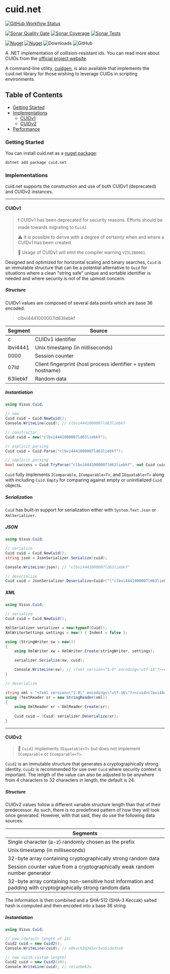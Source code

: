# cuid.net

[![GitHub Workflow Status](https://img.shields.io/github/actions/workflow/status/visus-io/cuid.net/ci.yml?style=for-the-badge&logo=github)](https://github.com/visus-io/cuid.net/actions/workflows/ci.yaml)

[![Sonar Quality Gate](https://img.shields.io/sonar/quality_gate/visus%3Acuid.net?server=https%3A%2F%2Fsonarcloud.io&style=for-the-badge&logo=sonarcloud&logoColor=white)](https://sonarcloud.io/summary/overall?id=visus%3Acuid.net)
[![Sonar Coverage](https://img.shields.io/sonar/coverage/visus%3Acuid.net?server=https%3A%2F%2Fsonarcloud.io&style=for-the-badge&logo=sonarcloud&logoColor=white)](https://sonarcloud.io/summary/overall?id=visus%3Acuid.net)
[![Sonar Tests](https://img.shields.io/sonar/tests/visus%3Aaddressvalidation.net?server=https%3A%2F%2Fsonarcloud.io&style=for-the-badge&logo=sonarcloud&logoColor=white)](https://sonarcloud.io/summary/overall?id=visus%3Acuid.net)

[![Nuget](https://img.shields.io/nuget/v/cuid.net?style=for-the-badge&logo=nuget&label=stable)](https://www.nuget.org/packages/cuid.net)
[![Nuget](https://img.shields.io/nuget/vpre/cuid.net?style=for-the-badge&logo=nuget&label=dev)](https://www.nuget.org/packages/cuid.net)
![Downloads](https://img.shields.io/nuget/dt/cuid.net?style=for-the-badge&logo=nuget)
![GitHub](https://img.shields.io/github/license/visus-io/cuid.net?style=for-the-badge)

A .NET implementation of collision-resistant ids. You can read more about CUIDs from
the [official project website](https://github.com/paralleldrive/cuid2).

A command-line utility, [cuidgen](https://github.com/visus-io/cuidgen/), is also available that implements the cuid.net
library for those wishing to leverage CUIDs in scripting environments.

## Table of Contents

- [Getting Started](#getting-started)
- [Implementations](#implementations)
    - [CUIDv1](#CUIDv1)
    - [CUIDv2](#CUIDv2)
- [Performance](#performance)

### Getting Started

You can install cuid.net as a [nuget package](https://www.nuget.org/packages/cuid.net):

```shell
dotnet add package cuid.net 
```

### Implementations

cuid.net supports the construction and use of both CUIDv1 (deprecated) and CUIDv2 instances.

---

#### CUIDv1

> :exclamation: CUIDv1 has been deprecated for security reasons. Efforts should be made towards migrating to `Cuid2`.
>
> :warning: It is possible to derive with a degree of certainty when and where a CUIDv1 has been created.
>
> :memo: Usage of CUIDv1 will emit the compiler warning `VISLIB0001`.

Designed and optimized for horizontal scaling and binary searches, `Cuid` is an immutable structure that can be a
potential alternative to `Guid` for situations where a clean "string safe" unique and sortable identifier is needed and
where security is not of the upmost concern.

##### Structure

CUIDv1 values are composed of several data points which are base 36 encoded.

> clbvi4441000007ld63liebkf

| Segment  | Source                                                         |
|----------|----------------------------------------------------------------|
| c        | CUIDv1 identifier                                              |
| lbvi4441 | Unix timestamp (in milliseconds)                               |
| 0000     | Session counter                                                |
| 07ld     | Client fingerprint (host process identifier + system hostname) |
| 63liebkf | Random data                                                    |

##### Instantiation

```csharp
using Visus.Cuid;

// new
Cuid cuid = Cuid.NewCuid();
Console.WriteLine(cuid); // clbvi4441000007ld63liebkf

// constructor
Cuid cuid = new("clbvi4441000007ld63liebkf");

// explicit parsing
Cuid cuid = Cuid.Parse("clbvi4441000007ld63liebkf");

// implicit parsing
bool success = Cuid.TryParse("clbvi4441000007ld63liebkf", out Cuid cuid);
```

`Cuid` fully implements `IComparable`, `IComparable<T>`, and `IEquatable<T>` along with including `Cuid.Empty` for
comparing against empty or uninitialized `Cuid` objects.

##### Serialization

`Cuid` has built-in support for serialization either with `System.Text.Json` or `XmlSerializer`.

##### JSON

```csharp
using Visus.Cuid;

// serialize
Cuid cuid = Cuid.NewCuid();
string json = JsonSerializer.Serialize(cuid);

Console.WriteLine(json); // "clbvi4441000007ld63liebkf"

// deserialize
Cuid cuid = JsonSerializer.Deserialize<Cuid>("\"clbvi4441000007ld63liebkf\"");
```

##### XML

```csharp
using Visus.Cuid;

// serialize
Cuid cuid = Cuid.NewCuid();

XmlSerializer serializer = new(typeof(Cuid));
XmlWriterSettings settings = new() { Indent = false };

using (StringWriter sw = new())
{
    using XmlWriter xw = XmlWriter.Create(stringWriter, settings);

    serializer.Serialize(xw, cuid);

    Console.WriteLine(sw); // <?xml version="1.0" encoding="utf-16"?><cuid>clbvi4441000007ld63liebkf</cuid>
}

// deserialize

string xml = "<?xml version=\"1.0\" encoding=\"utf-16\"?><cuid>clbvi4441000007ld63liebkf</cuid>";
using (TextReader sr = new StringReader(xml))
{
    using XmlReader xr = XmlReader.Create(sr);
    
    Cuid cuid = (Cuid) serializer.Deserialize(xr);
}
```

---

#### CUIDv2

> :memo: `Cuid2` implements `IEquatable<T>` but does not implement `IComparable` or `IComparable<T>`.

`Cuid2` is an immutable structure that generates a cryptographically strong identity. `Cuid2` is recommended for use
over `Cuid` where security context is important. The length of the value can also be adjusted to be anywhere from 4
characters to 32 characters in length, the default is 24.

##### Structure

CUIDv2 values follow a different variable structure length than that of their predecessor. As such, there is no
predefined pattern of how they will look once generated. However, with that said, they do use the following data
sources:

| Segments                                                                                                      |
|---------------------------------------------------------------------------------------------------------------|
| Single character (a-z) randomly chosen as the prefix                                                          |
| Unix timestamp (in milliseconds)                                                                              |
| 32-byte array containing cryptographically strong random data                                                 |
| Session counter value from a cryptographically weak random number generator                                   |
| 32-byte array containing non-sensitive host information and padding with cryptographically strong random data |

The information is then combined and a SHA-512 (SHA-3 Keccak) salted hash is computed and then encoded into a base 36
string.

##### Instantiation

```csharp
using Visus.Cuid;

// new (default length of 24)
Cuid2 cuid = new Cuid2();
Console.WriteLine(cuid); // x8kvch3q341xr1wa5ida3ns0

// new (with custom length)
Cuid2 cuid = new Cuid2(10);
Console.WriteLine(cuid); // rolaz6ek3u
```
